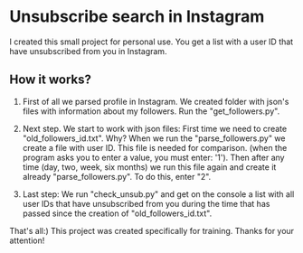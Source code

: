 # Unsubscribe search in Instagram
I created this small project for personal usе. You get a list with a user ID that have unsubscribed from you in Instagram. 

## How it works?
1. First of all we parsed profile in Instagram. We created folder with json's files with information about my followers.
   Run the "get_followers.py".

2. Next step. We start to work with json files: 
   First time we need to create "old_followers_id.txt". Why? When we run the "parse_followers.py" we create a file with user ID. This file    is needed for comparison.
   (when the program asks you to enter a value, you must enter: '1'). Then after any time (day, two, week, six months) we run this file      again and create it already "parse_followers.py". To do this, enter "2".

3. Last step: We run "check_unsub.py" and get on the console a list with all user IDs that have unsubscribed from you during the time that    has passed since the creation of "old_followers_id.txt".
 
That's all:)
This project was created specifically for training. 
Thanks for your attention!

